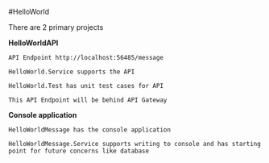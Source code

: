 #HelloWorld

There are 2 primary projects

**HelloWorldAPI**

    API Endpoint http://localhost:56485/message

    HelloWorld.Service supports the API

    HelloWorld.Test has unit test cases for API
    
    This API Endpoint will be behind API Gateway


**Console application**

    HelloWorldMessage has the console application

    HelloWorldMessage.Service supports writing to console and has starting point for future concerns like database

